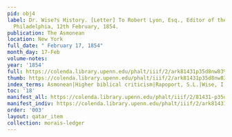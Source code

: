 ```yaml
---
pid: obj4
label: Dr. Wise?s History. [Letter] To Robert Lyon, Esq., Editor of the "Asmonean",
  Philadelphia, 12th February, 1854.
publication: The Asmonean
location: New York
full_date: " February 17, 1854"
month_day: 17-Feb
volume-notes:
year: '1854'
full: https://colenda.library.upenn.edu/phalt/iiif/2/ark81431p35d8nw83%2FSHA256E-s7704118--275af510eb60cb273d25964754a34cbc1dbae2fa3ffbe438a8f63a544952fffe.jpeg/full/3500,/0/default.jpg
thumb: https://colenda.library.upenn.edu/phalt/iiif/2/ark81431p35d8nw83%2FSHA256E-s7704118--275af510eb60cb273d25964754a34cbc1dbae2fa3ffbe438a8f63a544952fffe.jpeg/full/!200,200/0/default.jpg
index_terms: Asmonean|Higher biblical criticism|Rapoport, S.L.|Wise, I. M.
toc: '18'
manifest_all: https://colenda.library.upenn.edu/phalt/iiif/2/81431-p35d8nw83/manifest
manifest_indiv: https://colenda.library.upenn.edu/phalt/iiif/2/ark81431p35d8nw83%2FSHA256E-s7704118--275af510eb60cb273d25964754a34cbc1dbae2fa3ffbe438a8f63a544952fffe.jpeg
order: '003'
layout: qatar_item
collection: morais-ledger
---
```

